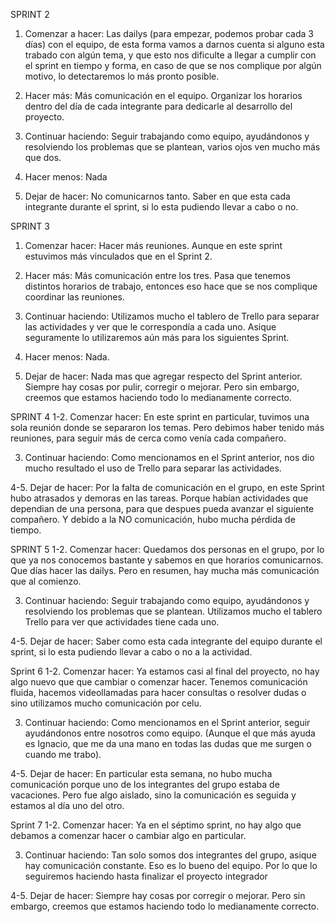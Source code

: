 SPRINT 2
1. Comenzar a hacer: Las dailys (para empezar, podemos probar cada 3 días) con el equipo, de esta forma vamos a darnos cuenta si alguno esta trabado con algún tema, y que esto nos dificulte a llegar a cumplir con el sprint en tiempo y forma, en caso de que se nos complique por algún motivo, lo detectaremos lo más pronto posible.

2. Hacer más: Más comunicación en el equipo. 
Organizar los horarios dentro del día de cada integrante para dedicarle al desarrollo del proyecto.

3. Continuar haciendo: Seguir trabajando como equipo, ayudándonos y resolviendo los problemas que se plantean, varios ojos ven mucho más que dos.

4. Hacer menos: Nada

5. Dejar de hacer: No comunicarnos tanto. 
Saber en que esta cada integrante durante el sprint, si lo esta pudiendo llevar a cabo o no.




SPRINT 3
1. Comenzar hacer: Hacer más reuniones. Aunque en este sprint  estuvimos más vinculados que en el Sprint 2.

2. Hacer más: Más comunicación entre los tres. Pasa que tenemos distintos horarios de trabajo, entonces eso hace que se nos complique coordinar las reuniones.

3. Continuar haciendo: Utilizamos mucho el tablero de Trello para separar las actividades y ver que le correspondía a cada uno. Asique seguramente lo utilizaremos aún más para los siguientes Sprint.

4. Hacer menos: Nada.

5. Dejar de hacer: Nada mas que agregar respecto del Sprint anterior. Siempre hay cosas por pulir, corregir o mejorar. Pero sin embargo, creemos que estamos haciendo todo lo medianamente correcto.



SPRINT 4
1-2. Comenzar hacer: En este sprint en particular, tuvimos una sola reunión donde se separaron los temas. Pero debimos haber tenido más reuniones, para seguir más de cerca como venía cada compañero.

3. Continuar haciendo: Como mencionamos en el Sprint anterior, nos dio mucho resultado el uso de Trello para separar las actividades.

4-5. Dejar de hacer: Por la falta de comunicación en el grupo, en este Sprint hubo atrasados y demoras en las tareas. Porque habían actividades que dependian de una persona, para que despues pueda avanzar el siguiente compañero. Y debido a la NO comunicación, hubo mucha pérdida de tiempo.




SPRINT 5
1-2. Comenzar hacer: Quedamos dos personas en el grupo, por lo que ya nos conocemos bastante y sabemos en que horarios comunicarnos. Que días hacer las dailys. Pero en resumen, hay mucha más comunicación que al comienzo.

3. Continuar haciendo: Seguir trabajando como equipo, ayudándonos y resolviendo los problemas que se plantean. Utilizamos mucho el tablero Trello para ver que actividades tiene cada uno.

4-5. Dejar de hacer: Saber como esta cada integrante del equipo durante el sprint, si lo esta pudiendo llevar a cabo o no a la actividad.


Sprint 6 
1-2. Comenzar hacer: Ya estamos casi al final del proyecto, no hay algo nuevo que que cambiar o comenzar hacer. Tenemos comunicación fluida, hacemos videollamadas para hacer consultas o resolver dudas o sino utilizamos mucho comunicación por celu.

3. Continuar haciendo: Como mencionamos en el Sprint anterior, seguir ayudándonos entre nosotros como equipo. (Aunque el que más ayuda es Ignacio, que me da una mano en todas las dudas que me surgen o cuando me trabo).

4-5. Dejar de hacer: En particular esta semana, no hubo mucha comunicación porque uno de los integrantes del grupo estaba de vacaciones. Pero fue algo aislado, sino la comunicación es seguida y estamos al día uno del otro.

Sprint 7
1-2. Comenzar hacer: Ya en el séptimo sprint, no hay algo que debamos a comenzar hacer o cambiar algo en particular. 

3. Continuar haciendo: Tan solo somos dos integrantes del grupo, asique hay comunicación constante. Eso es lo bueno del equipo. Por lo que lo seguiremos haciendo hasta finalizar el proyecto integrador

4-5. Dejar de hacer: Siempre hay cosas por corregir o mejorar. Pero sin embargo, creemos que estamos haciendo todo lo medianamente correcto.

